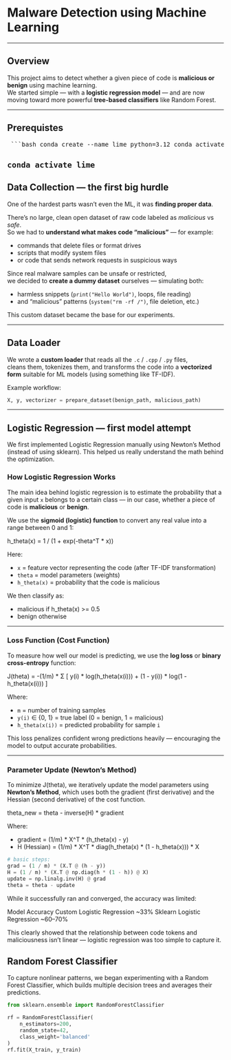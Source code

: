 #  Malware Detection using Machine Learning

---

##  Overview

This project aims to detect whether a given piece of code is **malicious or benign** using machine learning.  
We started simple — with a **logistic regression model** — and are now moving toward more powerful **tree-based classifiers** like Random Forest.

---
## Prerequistes
<pre> ```bash conda create --name lime python=3.12 conda activate lime ``` </pre>
`conda activate lime`
---

##  Data Collection — the first big hurdle

One of the hardest parts wasn’t even the ML, it was **finding proper data**.

There’s no large, clean open dataset of raw code labeled as *malicious* vs *safe*.  
So we had to **understand what makes code “malicious”** — for example:
- commands that delete files or format drives  
- scripts that modify system files  
- or code that sends network requests in suspicious ways  

Since real malware samples can be unsafe or restricted,  
we decided to **create a dummy dataset** ourselves — simulating both:
- harmless snippets (`print("Hello World")`, loops, file reading)
- and “malicious” patterns (`system("rm -rf /")`, file deletion, etc.)

This custom dataset became the base for our experiments.

---

##  Data Loader

We wrote a **custom loader** that reads all the `.c` / `.cpp` / `.py` files,  
cleans them, tokenizes them, and transforms the code into a **vectorized form** suitable for ML models (using something like TF-IDF).

Example workflow:
```python
X, y, vectorizer = prepare_dataset(benign_path, malicious_path)
```
---
## Logistic Regression — first model attempt

We first implemented Logistic Regression manually using Newton’s Method (instead of using sklearn).
This helped us really understand the math behind the optimization.

###  How Logistic Regression Works

The main idea behind logistic regression is to estimate the probability that a given input `x` belongs to a certain class — in our case, whether a piece of code is **malicious** or **benign**.

We use the **sigmoid (logistic) function** to convert any real value into a range between 0 and 1:

h_theta(x) = 1 / (1 + exp(-theta^T * x))

Here:
- `x` = feature vector representing the code (after TF-IDF transformation)
- `theta` = model parameters (weights)
- `h_theta(x)` = probability that the code is malicious  

We then classify as:
- malicious if h_theta(x) >= 0.5  
- benign otherwise  

---

###  Loss Function (Cost Function)

To measure how well our model is predicting, we use the **log loss** or **binary cross-entropy** function:

J(theta) = -(1/m) * Σ [ y(i) * log(h_theta(x(i))) + (1 - y(i)) * log(1 - h_theta(x(i))) ]

Where:
- `m` = number of training samples  
- `y(i)` ∈ {0, 1} = true label (0 = benign, 1 = malicious)  
- `h_theta(x(i))` = predicted probability for sample `i`

This loss penalizes confident wrong predictions heavily — encouraging the model to output accurate probabilities.

---

###  Parameter Update (Newton’s Method)

To minimize J(theta), we iteratively update the model parameters using **Newton’s Method**, which uses both the gradient (first derivative) and the Hessian (second derivative) of the cost function.

theta_new = theta - inverse(H) * gradient

Where:
- gradient = (1/m) * X^T * (h_theta(x) - y)
- H (Hessian) = (1/m) * X^T * diag(h_theta(x) * (1 - h_theta(x))) * X

```python
# basic steps:
grad = (1 / m) * (X.T @ (h - y))
H = (1 / m) * (X.T @ np.diag(h * (1 - h)) @ X)
update = np.linalg.inv(H) @ grad
theta = theta - update
```

While it successfully ran and converged, the accuracy was limited:

Model	Accuracy
Custom Logistic Regression	~33%
Sklearn Logistic Regression	~60–70%

This clearly showed that the relationship between code tokens and maliciousness isn’t linear — logistic regression was too simple to capture it.

## Random Forest Classifier

To capture nonlinear patterns, we began experimenting with a Random Forest Classifier, which builds multiple decision trees and averages their predictions.

```python
from sklearn.ensemble import RandomForestClassifier

rf = RandomForestClassifier(
    n_estimators=200,
    random_state=42,
    class_weight='balanced'
)
rf.fit(X_train, y_train)
```
